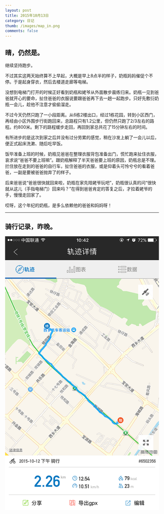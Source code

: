 ```yaml
---
layout: post
title: 2015年10月13日
category: 日记
thumb: /images/map_in.png
comments: false
---
```


## 晴，仍然是。

继续坚持跑步。

不过其实这两天始终算不上早起，大概是早上8点半的样子，奶瓶妈妈催促个不停。于是起身穿衣，然后去楼道走廊等电梯。

没想到电梯门打开的时候正好看到奶瓶和姥爷从外面散步晨练归来。奶瓶一见到爸爸就开心的要命，扯住爸爸的衣服说要跟爸爸再下去一趟一起跑步。只好先敷衍奶瓶一会儿，趁他不注意才偷偷溜走。

不过今天仍然只跑了一小段距离。从6栋2楼出口，经过1栋花园，转到小区西门，再经由小区外围步行街跑回来，总路程只有1.2公里，但仍然只跑了2/3左右的路程。约800米。剩下的路程缓步走回，再回到家总共花了15分钟左右的时间。

有所进步的是这次到家之后并没有过分劳累的感觉，稍在沙发上躺了一会儿以后，便正式起床洗漱、随后吃早饭。

饭毕准备上班的时候，奶瓶见爸爸在整理衣服背包准备出门，慌忙跑来扯住衣服，哀求说“爸爸不要上班嘛”。跟奶瓶解释了半天爸爸要上班的原因，奶瓶总是不理。拦住放在走到的爸爸的自行车，扯住爸爸的衣服，或是仰着头可怜兮兮的看着爸爸，一副是要被爸爸抛弃了的样子。

后来爸爸说“爸爸很快就回来啦，奶瓶在家先陪姥爷玩吧”，奶瓶很认真的问“很快就从这儿（手指电梯门）回来吗？”在得到爸爸肯定的答复之后，才拉着姥爷的手，慢慢走回家了。

哎呀，这个年纪的奶瓶，是多么依赖他的爸爸和妈妈呀！

***

## 骑行记录，昨晚。
![2015年10月12日晚](/images/diary_img/151012.PNG)
